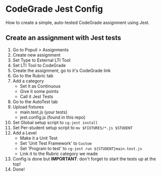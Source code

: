 # CodeGrade Jest Config

How to create a simple, auto-tested CodeGrade assignment using Jest.

## Create an assignment with Jest tests

1. Go to Populi > Assignments
2. Create new assignment
3. Set Type to External LTI Tool
4. Set LTI Tool to CodeGrade
5. Create the assignment, go to it's CodeGrade link
6. Go to the Rubric tab
7. Add a category
    * Set it as Continuous
    * Give it some points
    * Call it Jest Tests
9. Go to the AutoTest tab
10. Upload fixtures
    * main.test.js (your tests)
    * jest.config.js (found in this repo)
11. Set Global setup script to `cg-jest install`
12. Set Per-student setup script to `mv $FIXTURES/*.js $STUDENT`
13. Add a Level
    * Make it a Unit Test
    * Set 'Unit Test Framework' to `Custom`
    * Set 'Program to test' to `cg-jest run ${STUDENT}main.test.js`
    * Link it to the Rubric category we made
14. Config is done but **IMPORTANT**: don't forget to start the tests up at the top!
15. Done!
